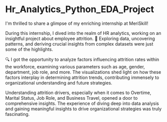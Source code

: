 # Hr_Analytics_Python_EDA_Project
 I'm thrilled to share a glimpse of my enriching internship at MeriSkill! 

During this internship, I dived into the realm of HR analytics, working on an insightful project about employee attrition. 💼 Exploring data, uncovering patterns, and deriving crucial insights from complex datasets were just some of the highlights.

🔍 I got the opportunity to analyze factors influencing attrition rates within the workforce, examining various parameters such as age, gender, department, job role, and more. The visualizations shed light on how these factors interplay in determining attrition trends, contributing immensely to organizational understanding and future strategies.

Understanding attrition drivers, especially when it comes to Overtime, Marital Status, Job Role, and Business Travel, opened a door to comprehensive insights. The experience of diving deep into data analysis and gaining meaningful insights to drive organizational strategies was truly fascinating.
